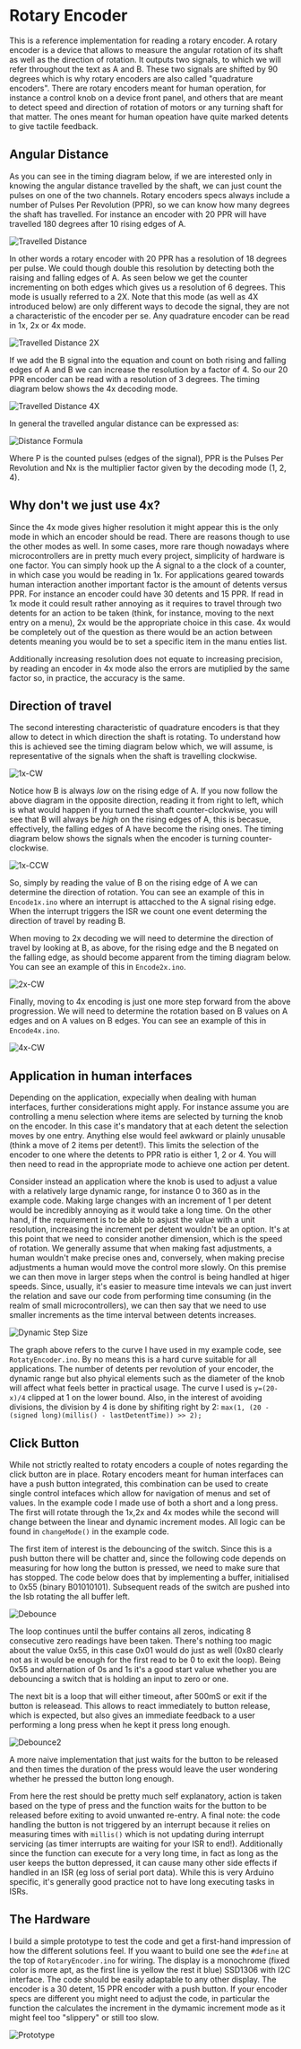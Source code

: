 # Rotary Encoder #

This is a reference implementation for reading a rotary encoder. A rotary encoder is a device that allows to measure the angular rotation of its shaft as well as the direction of rotation. It outputs two signals, to which we will refer throughout the text as A and B. These two signals are shifted by 90 degrees which is why rotary encoders are also called "quadrature encoders". There are rotary encoders meant for human operation, for instance a control knob on a device front panel, and others that are meant to detect speed and direction of rotation of motors or any turning shaft for that matter. The ones meant for human opeation have quite marked detents to give tactile feedback.

## Angular Distance ##

As you can see in the timing diagram below, if we are interested only in knowing the angular distance travelled by the shaft, we can just count the pulses on one of the two channels. Rotary encoders specs always include a number of Pulses Per Revolution (PPR), so we can know how many degrees the shaft has travelled. For instance an encoder with 20 PPR will have travelled 180 degrees after 10 rising edges of A.

![Travelled Distance](documentation/travelled_distance.png)

In other words a rotary encoder with 20 PPR has a resolution of 18 degrees per pulse. We could though double this resolution by detecting both the raising and falling edges of A. As seen below we get the counter incrementing on both edges which gives us a resolution of 6 degrees. This mode is usually referred to a 2X. Note that this mode (as well as 4X introduced below) are only different ways to decode the signal, they are not a characteristic of the encoder per se. Any quadrature encoder can be read in 1x, 2x or 4x mode.

![Travelled Distance 2X](documentation/travelled_distance-2x.png)

If we add the B signal into the equation and count on both rising and falling edges of A and B we can increase the resolution by a factor of 4. So our 20 PPR encoder can be read with a resolution of 3 degrees. The timing diagram below shows the 4x decoding mode.

![Travelled Distance 4X](documentation/travelled_distance-4x.png)

In general the travelled angular distance can be expressed as:

![Distance Formula](documentation/distance_equation.gif)

Where P is the counted pulses (edges of the signal), PPR is the Pulses Per Revolution and Nx is the multiplier factor given by the decoding mode (1, 2, 4).

## Why don't we just use 4x? ##

Since the 4x mode gives higher resolution it might appear this is the only mode in which an encoder should be read. There are reasons though to use the other modes as well. In some cases, more rare though nowadays where microcontrollers are in pretty much every project, simplicity of hardware is one factor. You can simply hook up the A signal to a the clock of a counter, in which case you would be reading in 1x. For applications geared towards human interaction another important factor is the amount of detents versus PPR. For instance an encoder could have 30 detents and 15 PPR. If read in 1x mode it could result rather annoying as it requires to travel through two detents for an action to be taken (think, for instance, moving to the next entry on a menu), 2x would be the appropriate choice in this case. 4x would be completely out of the question as there would be an action between detents meaning you would be to set a specific item in the manu enties list.

Additionally increasing resolution does not equate to increasing precision, by reading an encoder in 4x mode also the errors are mutiplied by the same factor so, in practice, the accuracy is the same.

## Direction of travel ##

The second interesting characteristic of quadrature encoders is that they allow to detect in which direction the shaft is rotating. To understand how this is achieved see the timing diagram below which, we will assume, is representative of the signals when the shaft is travelling clockwise.

![1x-CW](documentation/1x-CW.png)

Notice how B is always *low* on the rising edge of A. If you now follow the above diagram in the opposite direction, reading it from right to left, which is what would happen if you turned the shaft counter-clockwise, you will see that B will always be *high* on the rising edges of A, this is becasue, effectively, the falling edges of A have become the rising ones. The timing diagram below shows the signals when the encoder is turning counter-clockwise.

![1x-CCW](documentation/1x-CCW.png)

So, simply by reading the value of B on the rising edge of A we can determine the direction of rotation. You can see an example of this in `Encode1x.ino` where an interrupt is attacched to the A signal rising edge. When the interrupt triggers the ISR we count one event determing the direction of travel by reading B.

When moving to 2x decoding we will need to determine the direction of travel by looking at B, as above, for the rising edge and the B negated on the falling edge, as should become apparent from the timing diagram below. You can see an example of this in `Encode2x.ino`.

![2x-CW](documentation/2x-CW.png)

Finally, moving to 4x encoding is just one more step forward from the above progression. We will need to determine the rotation based on B values on A edges and on A values on B edges. You can see an example of this in `Encode4x.ino`.

![4x-CW](documentation/4x-CW.png)

## Application in human interfaces ##

Depending on the application, expecially when dealing with human interfaces, further considerations might apply. For instance assume you are controlling a menu selection where items are selected by turning the knob on the encoder. In this case it's mandatory that at each detent the selection moves by one entry. Anything else would feel awkward or plainly unusable (think a move of 2 items per detent!). This limits the selection of the encoder to one where the detents to PPR ratio is either 1, 2 or 4. You will then need to read in the appropriate mode to achieve one action per detent.

Consider instead an application where the knob is used to adjust a value with a relatively large dynamic range, for instance 0 to 360 as in the example code. Making large changes with an increment of 1 per detent would be incredibly annoying as it would take a long time. On the other hand, if the requirement is to be able to asjust the value with a unit resolution, increasing the increment per detent wouldn't be an option. It's at this point that we need to consider another dimension, which is the speed of rotation. We generally assume that when making fast adjustments, a human  wouldn't make precise ones and, conversely, when making precise adjustments a human would move the control more slowly. On this premise we can then move in larger steps when the control is being handled at higer speeds. Since, usually, it's easier to measure time intevals we can just invert the relation and save our code from performing time consuming (in the realm of small microcontrollers), we can then say that we need to use smaller increments as the time interval between detents increases.

![Dynamic Step Size](documentation/dynamic.png)

The graph above refers to the curve I have used in my example code, see `RotatyEncoder.ino`. By no means this is a hard curve suitable for all applications. The number of detents per revolution of your encoder, the dynamic range but also phyical elements such as the diameter of the knob will affect what feels better in practical usage. The curve I used is `y=(20-x)/4` clipped at 1 on the lower bound. Also, in the interest of avoiding divisions, the division by 4 is done by shifiting right by 2: `max(1, (20 - (signed long)(millis() - lastDetentTime)) >> 2);`
        

## Click Button ##

While not strictly realted to rotaty encoders a couple of notes regarding the click button are in place. Rotary encoders meant for human interfaces can have a push button integrated, this combination can be used to create single control intefaces which allow for navigation of menus and set of values. In the example code I made use of both a short and a long press. The first will rotate through the 1x,2x and 4x modes while the second will change between the linear and dynamic increment modes. All logic can be found in `changeMode()` in the example code. 

The first item of interest is the debouncing of the switch. Since this is a push button there will be chatter and, since the following code depends on measuring for how long the button is pressed, we need to make sure that has stopped. The code below does that by implementing a buffer, initialised to 0x55 (binary B01010101). Subsequent reads of the switch are pushed into the lsb rotating the all buffer left.

![Debounce](documentation/debounce.png)

The loop continues until the buffer contains all zeros, indicating 8 consecutive zero readings have been taken. There's nothing too magic about the value 0x55, in this case 0x01 would do just as well (0x80 clearly not as it would be enough for the first read to be 0 to exit the loop). Being 0x55 and alternation of 0s and 1s it's a good start value whether you are debouncing a switch that is holding an input to zero or one.

The next bit is a loop that will either timeout, after 500mS or exit if the button is releasead. This allows to react immediately to button release, which is expected, but also gives an immediate feedback to a user performing a long press when he kept it press long enough. 

![Debounce2](documentation/debounce2.png)

A more naive implementation that just waits for the button to be released and then times the duration of the press would leave the user wondering whether he pressed the button long enough.

From here the rest should be pretty much self explanatory, action is taken based on the type of press and the function waits for the button to be released before exiting to avoid unwanted re-entry. A final note: the code handling the button is not triggered by an interrupt because it relies on measuring times with `millis()` which is not updating during interrupt servicing (as timer interrupts are waiting for your ISR to end!). Additionally since the function can execute for a very long time, in fact as long as the user keeps the button depressed, it can cause many other side effects if handled in an ISR (eg loss of serial port data). While this is very Arduino specific, it's generally good practice not to have long executing tasks in ISRs.

## The Hardware ##

I build a simple prototype to test the code and get a first-hand impression of how the different solutions feel. If you waant to build one see the `#define` at the top of `RotaryEncoder.ino` for wiring. The display is a monochrome (fixed color is more apt, as the first line is yellow the rest it blue) SSD1306 with I2C interface. The code should be easily adaptable to any other display. The encoder is a 30 detent, 15 PPR encoder with a push button. If your encoder specs are different you might need to adjust the code, in particular the function the calculates the increment in the dymamic increment mode as it might feel too "slippery" or still too slow.


![Prototype](documentation/proto.jpg)
